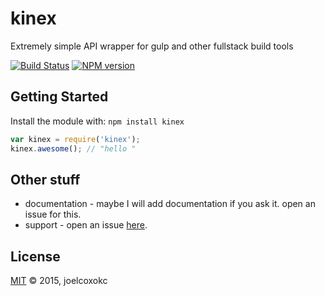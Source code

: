 # kinex 

Extremely simple API wrapper for gulp and other fullstack build tools

[![Build Status](https://secure.travis-ci.org/joelcoxokc/kinex.png?branch=master)](http://travis-ci.org/joelcoxokc/kinex) [![NPM version](https://badge-me.herokuapp.com/api/npm/kinex.png)](http://badges.enytc.com/for/npm/kinex) 

## Getting Started
Install the module with: `npm install kinex`

```javascript
var kinex = require('kinex');
kinex.awesome(); // "hello "
```

## Other stuff

* documentation - maybe I will add documentation if you ask it. open an issue for this.
* support - open an issue [here](https://github.com/joelcoxokc/kinex/issues).

## License
[MIT](http://opensource.org/licenses/MIT) © 2015, joelcoxokc